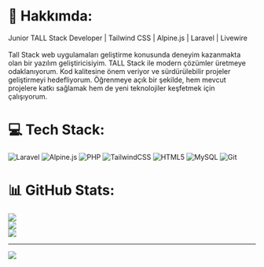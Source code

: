 # 💫 Hakkımda:
Junior TALL Stack Developer | Tailwind CSS | Alpine.js | Laravel | Livewire<br><br>Tall Stack web uygulamaları geliştirme konusunda deneyim kazanmakta olan bir yazılım geliştiricisiyim. TALL Stack ile modern çözümler üretmeye odaklanıyorum. Kod kalitesine önem veriyor ve sürdürülebilir projeler geliştirmeyi hedefliyorum. Öğrenmeye açık bir şekilde, hem mevcut projelere katkı sağlamak hem de yeni teknolojiler keşfetmek için çalışıyorum.


# 💻 Tech Stack:
![Laravel](https://img.shields.io/badge/laravel-%23FF2D20.svg?style=for-the-badge&logo=laravel&logoColor=white) ![Alpine.js](https://img.shields.io/badge/alpinejs-white.svg?style=for-the-badge&logo=alpinedotjs&logoColor=%238BC0D0) ![PHP](https://img.shields.io/badge/php-%23777BB4.svg?style=for-the-badge&logo=php&logoColor=white) ![TailwindCSS](https://img.shields.io/badge/tailwindcss-%2338B2AC.svg?style=for-the-badge&logo=tailwind-css&logoColor=white) ![HTML5](https://img.shields.io/badge/html5-%23E34F26.svg?style=for-the-badge&logo=html5&logoColor=white) ![MySQL](https://img.shields.io/badge/mysql-4479A1.svg?style=for-the-badge&logo=mysql&logoColor=white) ![Git](https://img.shields.io/badge/git-%23F05033.svg?style=for-the-badge&logo=git&logoColor=white)

# 📊 GitHub Stats:
![](https://github-readme-stats.vercel.app/api?username=fatihseyhun&theme=radical&hide_border=false&include_all_commits=false&count_private=false)<br/>
![](https://github-readme-streak-stats.herokuapp.com/?user=fatihseyhun&theme=radical&hide_border=false)<br/>
![](https://github-readme-stats.vercel.app/api/top-langs/?username=fatihseyhun&theme=radical&hide_border=false&include_all_commits=false&count_private=false&layout=compact)

---
[![](https://visitcount.itsvg.in/api?id=fatihseyhun&icon=9&color=7)](https://visitcount.itsvg.in)

<!-- Proudly created with GPRM ( https://gprm.itsvg.in ) -->
